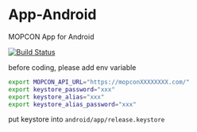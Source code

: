 # App-Android
MOPCON App for Android

[![Build Status](https://travis-ci.org/MOPCON/App-Android.svg?branch=master)](https://travis-ci.org/MOPCON/App-Android)

before coding, please add env variable

```bash
export MOPCON_API_URL="https://mopconXXXXXXXX.com/"
export keystore_password="xxx"
export keystore_alias="xxx"
export keystore_alias_password="xxx"
```

put keystore into `android/app/release.keystore`
